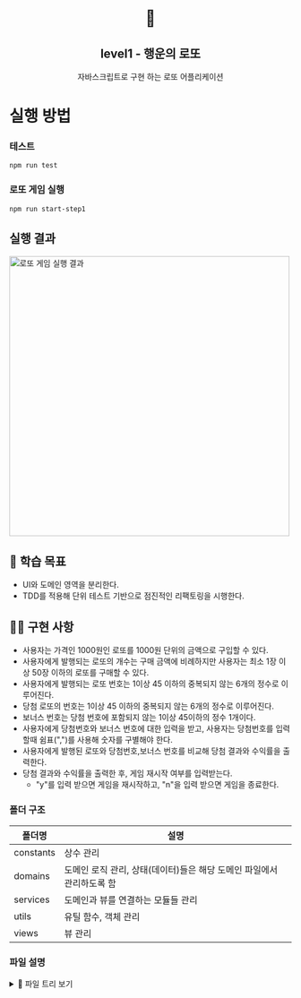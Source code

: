 <h1 align="middle">🎱</h1>
<h2 align="middle">level1 - 행운의 로또</h2>
<p align="middle">자바스크립트로 구현 하는 로또 어플리케이션</p>

# 실행 방법

### 테스트

```dash
npm run test
```

### 로또 게임 실행

```dash
npm run start-step1
```

## 실행 결과

<img src="./lotto-game.png" alt="로또 게임 실행 결과" width="500px">

## 🏫 학습 목표

- UI와 도메인 영역을 분리한다.
- TDD를 적용해 단위 테스트 기반으로 점진적인 리팩토링을 시행한다.

## 🏃‍♀️ 구현 사항

- 사용자는 가격인 1000원인 로또를 1000원 단위의 금액으로 구입할 수 있다.
- 사용자에게 발행되는 로또의 개수는 구매 금액에 비례하지만 사용자는 최소 1장 이상 50장 이하의 로또를 구매할 수 있다.
- 사용자에게 발행되는 로또 번호는 1이상 45 이하의 중복되지 않는 6개의 정수로 이루어진다.
- 당첨 로또의 번호는 1이상 45 이하의 중복되지 않는 6개의 정수로 이루어진다.
- 보너스 번호는 당첨 번호에 포함되지 않는 1이상 45이하의 정수 1개이다.
- 사용자에게 당첨번호와 보너스 번호에 대한 입력을 받고, 사용자는 당첨번호를 입력할때 쉼표(",")를 사용해 숫자를 구별해야 한다.
- 사용자에게 발행된 로또와 당첨번호,보너스 번호를 비교해 당첨 결과와 수익률을 출력한다.
- 당첨 결과와 수익률을 출력한 후, 게임 재시작 여부를 입력받는다.
  - "y"를 입력 받으면 게임을 재시작하고, "n"을 입력 받으면 게임을 종료한다.

### 폴더 구조

| 폴더명    | 설명                                                                  |
| --------- | --------------------------------------------------------------------- |
| constants | 상수 관리                                                             |
| domains   | 도메인 로직 관리, 상태(데이터)들은 해당 도메인 파일에서 관리하도록 함 |
| services  | 도메인과 뷰를 연결하는 모듈들 관리                                    |
| utils     | 유틸 함수, 객체 관리                                                  |
| views     | 뷰 관리                                                               |

### 파일 설명

<details>
<summary>📜 파일 트리 보기</summary>
<div markdown="1">

```
src
├── GameApp.js
├── constants
│   ├── delimiters.js
│   ├── index.js
│   ├── messages.js
│   └── rules.js
├── domains
│   ├── Lotto.js
│   ├── LottoGame.js
│   ├── LottoMachine.js
│   ├── Statistics.js
│   ├── WinningLotto.js
│   ├── index.js
│   └── validator
│       └── validators.js
├── lotto-game.png
├── services
│   ├── GameController.js
│   ├── InputController.js
│   └── index.js
├── step1-index.js
├── step2-index.js
├── utils
│   ├── Console.js
│   ├── RandomNumber.js
│   ├── index.js
│   └── validators.js
└── views
    ├── InputView.js
    ├── OutputView.js
    └── index.js
```

</div>
</details>
